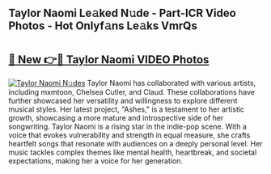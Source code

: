 ## Taylor Naomi Le𝚊ked N𝚞de - Part-ICR Video Photos - Hot Onlyf𝚊ns Le𝚊ks VmrQs

# <h2><a href="http://ab23987.deff.icu/?id=Taylor+Naomi">🔗 New 👉🔴 Taylor Naomi VIDEO Photos</a></h2>

[![Taylor Naomi N𝚞des](https://i.imgur.com/rIISA9y.gif)](http://ab23987.deff.icu/?id=Taylor+Naomi)
Taylor Naomi has collaborated with various artists, including mxmtoon, Chelsea Cutler, and Claud. These collaborations have further showcased her versatility and willingness to explore different musical styles. Her latest project, "Ashes," is a testament to her artistic growth, showcasing a more mature and introspective side of her songwriting. Taylor Naomi is a rising star in the indie-pop scene. With a voice that evokes vulnerability and strength in equal measure, she crafts heartfelt songs that resonate with audiences on a deeply personal level. Her music tackles complex themes like mental health, heartbreak, and societal expectations, making her a voice for her generation.
